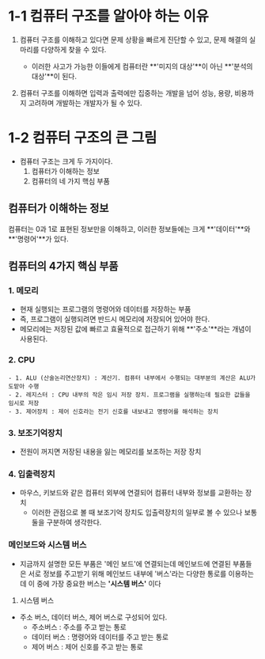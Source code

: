 
# 1-1 컴퓨터 구조를 알아야 하는 이유

1. 컴퓨터 구조를 이해하고 있다면 문제 상황을 빠르게 진단할 수 있고, 문제 해결의 실마리를 다양하게 찾을 수 있다.
   - 이러한 사고가 가능한 이들에게 컴퓨터란 **'미지의 대상'**이 아닌 **'분석의 대상'**이 된다.

2. 컴퓨터 구조를 이해하면 입력과 출력에만 집중하는 개발을 넘어 성능, 용량, 비용까지 고려하며 개발하는 개발자가 될 수 있다.

# 1-2 컴퓨터 구조의 큰 그림

- 컴퓨터 구조는 크게 두 가지이다.
  1. 컴퓨터가 이해하는 정보
  2. 컴퓨터의 네 가지 핵심 부품

## 컴퓨터가 이해하는 정보

컴퓨터는 0과 1로 표현된 정보만을 이해하고, 이러한 정보들에는 크게 **'데이터'**와 **'명령어'**가 있다.

## 컴퓨터의 4가지 핵심 부품


### 1. 메모리
- 현재 실행되는 프로그램의 명령어와 데이터를 저장하는 부품
- 즉, 프로그램이 실행되려면 반드시 메모리에 저장되어 있어야 한다.
- 메모리에는 저장된 값에 빠르고 효율적으로 접근하기 위해 **'주소'**라는 개념이 사용된다.

### 2. CPU
    - 1. ALU (산술논리연산장치) : 계산기. 컴퓨터 내부에서 수행되는 대부분의 계산은 ALU가 도맡아 수행
    - 2. 레지스터 : CPU 내부의 작은 임시 저장 장치. 프로그램을 실행하는데 필요한 값들을 임시로 저장
    - 3. 제어장치 : 제어 신호라는 전기 신호를 내보내고 명령어를 해석하는 장치

### 3. 보조기억장치
- 전원이 꺼지면 저장된 내용을 잃는 메모리를 보조하는 저장 장치

### 4. 입출력장치
- 마우스, 키보드와 같은 컴퓨터 외부에 연결되어 컴퓨터 내부와 정보를 교환하는 장치
    - 이러한 관점으로 볼 때 보조기억 장치도 입출력장치의 일부로 볼 수 있으나 보통 둘을 구분하여 생각한다.

### 메인보드와 시스템 버스
- 지금까지 설명한 모든 부품은 '메인 보드'에 연결되는데 메인보드에 연결된 부품들은 서로 정보를 주고받기 위해 
메인보드 내부에 '버스'라는 다양한 통로를 이용하는데 이 중에 가장 중요한 버스는 **'시스템 버스'** 이다

1. 시스템 버스
- 주소 버스, 데이터 버스, 제어 버스로 구성되어 있다.
  - 주소버스 : 주소를 주고 받는 통로
  - 데이터 버스 : 명령어와 데이터를 주고 받는 통로
  - 제어 버스 : 제어 신호를 주고 받는 통로






